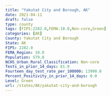 ```yaml
---
title: "Yakutat City and Borough, AK"
date: 2021-04-11
draft: false
type: county
tags: [FIPS:2282.0,FEMA:10.0,Non-core,Green]
categories: [AK]
County: Yakutat City and Borough
State: AK
FIPS: 2282.0
FEMA_Region: 10.0
Population: 579.0
NCHS_Urban_Rural_Classification: Non-core
Tests_in_prior_14_days: 81.0
Fourteen_day_test_rate_per_100000: 13990.0
Percent_Positivity_in_prior_14_days: 0.0
Level: Green
url: /states/AK/yakutat-city-and-borough
---
```



